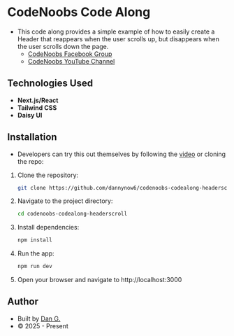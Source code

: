 # CodeNoobs Code Along

- This code along provides a simple example of how to easily create a Header that reappears when the user scrolls up, but disappears when the user scrolls down the page.
  - [CodeNoobs Facebook Group](https://facebook.com/groups/codenoobs)
  - [CodeNoobs YouTube Channel](https://youtube.com/@code_noobs)

## Technologies Used

- **Next.js/React**
- **Tailwind CSS**
- **Daisy UI**

## Installation

- Developers can try this out themselves by following the [video](https://youtube.com/@code_noobs) or cloning the repo:

1. Clone the repository:
   ```bash
   git clone https://github.com/dannynow6/codenoobs-codealong-headerscroll.git
   ```
2. Navigate to the project directory:
   ```bash
   cd codenoobs-codealong-headerscroll
   ```
3. Install dependencies:
   ```bash
   npm install
   ```
4. Run the app:
   ```bash
   npm run dev
   ```
5. Open your browser and navigate to http://localhost:3000

## Author

- Built by [Dan G.](https://github.com/dannynow6)
- © 2025 - Present
